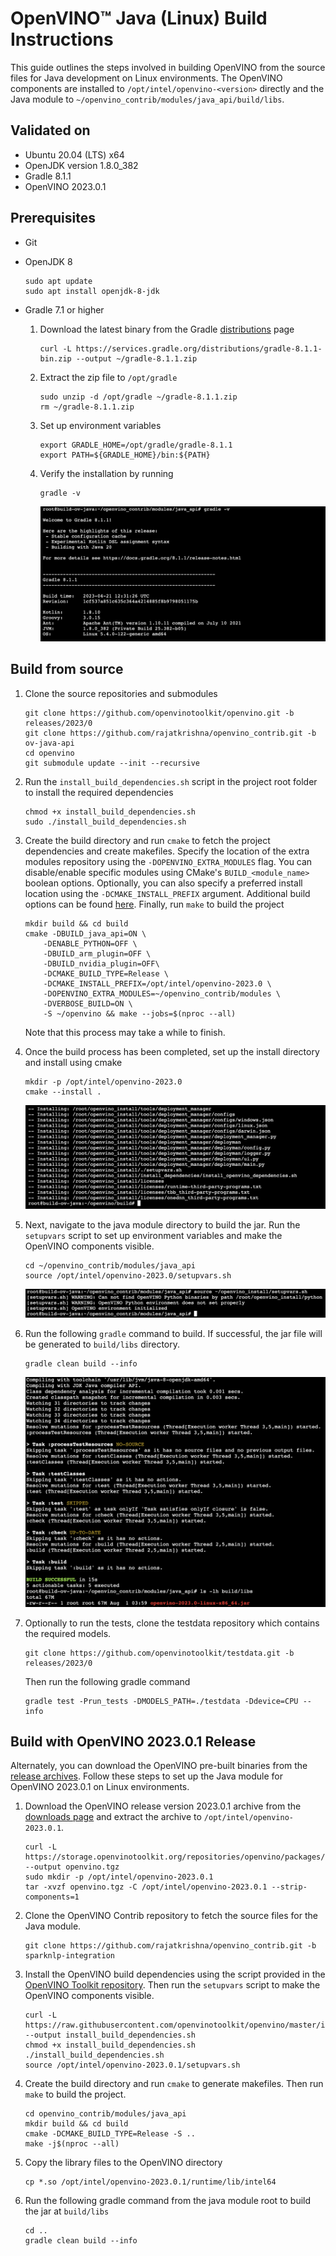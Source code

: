 # OpenVINO™ Java (Linux) Build Instructions

This guide outlines the steps involved in building OpenVINO from the source files for Java development on Linux environments. The OpenVINO components are installed to `/opt/intel/openvino-<version>` directly and the Java module to `~/openvino_contrib/modules/java_api/build/libs`.

## Validated on

- Ubuntu 20.04 (LTS) x64
- OpenJDK version 1.8.0_382
- Gradle 8.1.1
- OpenVINO 2023.0.1

## Prerequisites

- Git
- OpenJDK 8
    ```
    sudo apt update
    sudo apt install openjdk-8-jdk
    ```
- Gradle 7.1 or higher

    1. Download the latest binary from the Gradle [distributions](https://services.gradle.org/distributions/) page

        ```
        curl -L https://services.gradle.org/distributions/gradle-8.1.1-bin.zip --output ~/gradle-8.1.1.zip
        ```

    2. Extract the zip file to `/opt/gradle`

        ```
        sudo unzip -d /opt/gradle ~/gradle-8.1.1.zip
        rm ~/gradle-8.1.1.zip
        ```

    3. Set up environment variables

        ```
        export GRADLE_HOME=/opt/gradle/gradle-8.1.1
        export PATH=${GRADLE_HOME}/bin:${PATH}
        ```

    4. Verify the installation by running

        ```
        gradle -v
        ```

        ![gradle.png](img/gradle.png)

## Build from source

1. Clone the source repositories and submodules

    ```
    git clone https://github.com/openvinotoolkit/openvino.git -b releases/2023/0
    git clone https://github.com/rajatkrishna/openvino_contrib.git -b ov-java-api
    cd openvino
    git submodule update --init --recursive
    ```

2. Run the `install_build_dependencies.sh` script in the project root folder to install the required dependencies

    ```
    chmod +x install_build_dependencies.sh
    sudo ./install_build_dependencies.sh
    ```

3. Create the build directory and run `cmake` to fetch the project dependencies and create makefiles. Specify the location of the extra modules repository using the `-DOPENVINO_EXTRA_MODULES` flag. You can disable/enable specific modules using CMake's `BUILD_<module_name>` boolean options. Optionally, you can also specify a preferred install location using the `-DCMAKE_INSTALL_PREFIX` argument. Additional build options can be found [here](https://github.com/openvinotoolkit/openvino_contrib.git). Finally, run `make` to build the project

    ```
    mkdir build && cd build
    cmake -DBUILD_java_api=ON \
        -DENABLE_PYTHON=OFF \
        -DBUILD_arm_plugin=OFF \
        -DBUILD_nvidia_plugin=OFF\
        -DCMAKE_BUILD_TYPE=Release \
        -DCMAKE_INSTALL_PREFIX=/opt/intel/openvino-2023.0 \
        -DOPENVINO_EXTRA_MODULES=~/openvino_contrib/modules \
        -DVERBOSE_BUILD=ON \
        -S ~/openvino && make --jobs=$(nproc --all)
    ```

    Note that this process may take a while to finish.

4. Once the build process has been completed, set up the install directory and install using cmake

    ```
    mkdir -p /opt/intel/openvino-2023.0
    cmake --install .
    ```

    ![cmake-install.png](img/cmake-install.png)
    
5. Next, navigate to the java module directory to build the jar. Run the `setupvars` script to set up environment variables and make the OpenVINO components visible.

    ```
    cd ~/openvino_contrib/modules/java_api
    source /opt/intel/openvino-2023.0/setupvars.sh
    ```

    ![setupvars.png](img/setupvars.png)

6. Run the following `gradle` command to build. If successful, the jar file will be generated to `build/libs` directory.

    ```
    gradle clean build --info
    ```

    ![gradle-build.png](img/gradle-build.png)

7. Optionally to run the tests, clone the testdata repository which contains the required models. 

    ```
    git clone https://github.com/openvinotoolkit/testdata.git -b releases/2023/0
    ```

    Then run the following gradle command 

    ```
    gradle test -Prun_tests -DMODELS_PATH=./testdata -Ddevice=CPU --info
    ```

## Build with OpenVINO 2023.0.1 Release

Alternately, you can download the OpenVINO pre-built binaries from the [release archives](https://storage.openvinotoolkit.org/repositories/openvino/packages/2023.0.1). Follow these steps to set up the Java module for OpenVINO 2023.0.1 on Linux environments.

1. Download the OpenVINO release version 2023.0.1 archive from the [downloads page](https://storage.openvinotoolkit.org/repositories/openvino/packages/2023.0.1/linux) and extract the archive to `/opt/intel/openvino-2023.0.1`. 

    ```
    curl -L https://storage.openvinotoolkit.org/repositories/openvino/packages/2023.0.1/linux/l_openvino_toolkit_ubuntu20_2023.0.1.11005.fa1c41994f3_x86_64.tgz --output openvino.tgz
    sudo mkdir -p /opt/intel/openvino-2023.0.1
    tar -xvzf openvino.tgz -C /opt/intel/openvino-2023.0.1 --strip-components=1
    ```

2. Clone the OpenVINO Contrib repository to fetch the source files for the Java module.
   
    ```
    git clone https://github.com/rajatkrishna/openvino_contrib.git -b sparknlp-integration
    ```

3. Install the OpenVINO build dependencies using the script provided in the [OpenVINO Toolkit repository](https://github.com/openvinotoolkit/openvino). Then run the `setupvars` script to make the OpenVINO components visible.

    ```
    curl -L https://raw.githubusercontent.com/openvinotoolkit/openvino/master/install_build_dependencies.sh --output install_build_dependencies.sh
    chmod +x install_build_dependencies.sh
    ./install_build_dependencies.sh
    source /opt/intel/openvino-2023.0.1/setupvars.sh
    ```

4. Create the build directory and run `cmake` to generate makefiles. Then run `make` to build the project.

    ```
    cd openvino_contrib/modules/java_api
    mkdir build && cd build
    cmake -DCMAKE_BUILD_TYPE=Release -S ..
    make -j$(nproc --all)
    ```

5. Copy the library files to the OpenVINO directory

    ```
    cp *.so /opt/intel/openvino-2023.0.1/runtime/lib/intel64
    ```

6. Run the following gradle command from the java module root to build the jar at `build/libs`

    ```
    cd ..
    gradle clean build --info
    ```

